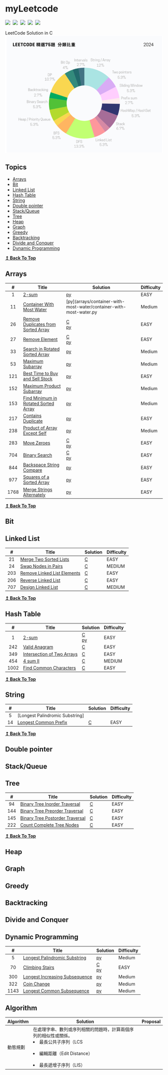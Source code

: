 # myLeetcode

![](https://img.shields.io/badge/SOLVED-32-green)&nbsp;
![](https://img.shields.io/badge/EASY-23-orange)&nbsp;
![](https://img.shields.io/badge/MEDIUM-9-red)&nbsp;
![](https://img.shields.io/badge/LANGUAGE-C-blue)&nbsp;
![](https://img.shields.io/badge/LANGUAGE-C%2B%2B-9cf)

LeetCode Solution in C
![img.png](img.png)

## Topics
- [Arrays](#arrays)
- [Bit](#bit)
- [Linked List](#linked-list)
- [Hash Table](#hash-table)
- [String](#string)
- [Double pointer](#Double-pointer)
- [Stack/Queue](#stackqueue)
- [Tree](#tree)
- [Heap](#heap)
- [Graph](#graph)
- [Greedy](#greedy)
- [Backtracking](#backtracking)
- [Divide and Conquer](#divide-and-conquer)
- [Dynamic Programming](#dynamic-programming)

<div>
  <b><a href="#topics">↥ Back To Top</a></b>
</div>

## Arrays
| # | Title | Solution | Difficulty |
|:-:|-|-|-|
|1|[2-sum](https://leetcode.com/problems/two-sum/)| [py](/arrays/2-sum/2-sum.py)|EASY|
|11|[Container With Most Water](https://leetcode.com/problems/container-with-most-water/)|[py](arrays/container-with-most-water/container-with-most-water.py|Medium|
|26|[Remove Duplicates from Sorted Array](https://leetcode.com/problems/remove-duplicates-from-sorted-array/)|[C](arrays/remove-duplicates-from-sorted-array/remove-duplicates-from-sorted-array.c)<br>[py](arrays/remove-duplicates-from-sorted-array/remove-duplicates-from-sorted-array.py)|EASY|
|27|[Remove Element](https://leetcode.com/problems/remove-element/)|[C](arrays/remove-element/remove-element.c)<br>[py](arrays/remove-element/remove-element.py)|EASY|
|33|[Search in Rotated Sorted Array](https://leetcode.com/problems/search-in-rotated-sorted-array/description/)|[py](arrays/search-in-rotated-sorted-array/search-in-rotated-sorted-array.py)|Medium|
|53|[Maximum Subarray](https://leetcode.com/problems/maximum-subarray/)|[py](arrays/maximum-subarray/maximum-subarray.py)|Medium|
|121|[Best Time to Buy and Sell Stock](https://leetcode.com/problems/best-time-to-buy-and-sell-stock/)|[py](arrays/best-time-to-buy-and-sell-stock/best-time-to-buy-and-sell-stock.py)|EASY|
|152|[Maximum Product Subarray](https://leetcode.com/problems/maximum-product-subarray/)|[py](arrays/maximum-product-subarray/maximum-product-subarray.py)|Medium|
|153|[Find Minimum in Rotated Sorted Array](https://leetcode.com/problems/find-minimum-in-rotated-sorted-array/description/)|[py](arrays/find-minimum-in-rotated-sorted-array/find-minimum-in-rotated-sorted-array.py)|Medium|
|217|[Contains Duplicate](https://leetcode.com/problems/contains-duplicate/description/)|[py](arrays/contains-duplicate/contains-duplicate.py)|EASY|
|238|[Product of Array Except Self](https://leetcode.com/problems/product-of-array-except-self/description/)|[py](arrays/product-of-array-except-self/product-of-array-except-self.py)|Medium|
|283|[Move Zeroes](https://leetcode.com/problems/move-zeroes/)|[C](arrays/move-zeroes/move-zero.c)<br>[py](arrays/move-zero/move-zero.py)|EASY|
|704|[Binary Search](https://leetcode.com/problems/binary-search/)|[C](arrays/binary-search/binary-search.c)<br>[py](arrays/binary-search/binary-search.py)|EASY|
|844|[Backspace String Compare](https://leetcode.com/problems/backspace-string-compare/)|[py](arrays/backspace-string-compare/backspace-string-compare.py)|EASY|
|977|[Squares of a Sorted Array](https://leetcode.com/problems/squares-of-a-sorted-array/)|[py](arrays/squares-of-a-sorted-array/squares-of-a-sorted-array.py)|EASY|
|1768|[Merge Strings Alternately](https://leetcode.com/problems/merge-strings-alternately/description/)|[py](arrays/merge-strings-alternately/merge-strings-alternately.py)|EASY|
<div>
  <b><a href="#topics">↥ Back To Top</a></b>
</div>

## Bit


## Linked List
| # | Title | Solution | Difficulty |
|:-:|-|-|-|
|21|[Merge Two Sorted Lists](https://leetcode.com/problems/merge-two-sorted-lists/)|[C](link-list/Merge-Two-Sorted-Lists/merge-two-sorted-list.c)|EASY|
|24|[Swap Nodes in Pairs](https://leetcode.com/problems/swap-nodes-in-pairs/)|[C](link-list/swap-nodes-in-pairs/swap-nodes-in-pairs.c)|MEDIUM|
|203|[Remove Linked List Elements](https://leetcode.com/problems/remove-linked-list-elements/)|[C](link-list/remove-linked-list-elements/remove-linked-list-elements.c)|EASY|
|206|[Reverse Linked List](https://leetcode.com/problems/reverse-linked-list/submissions/)|[C](link-list/reverse-linked-list/reverse-linked-list.c)|EASY|
|707|[Design Linked List](https://leetcode.com/problems/design-linked-list/)|[C](link-list/design-linked-list/design-linked-list.c)|MEDIUM|

<div>
  <b><a href="#topics">↥ Back To Top</a></b>
</div>

## Hash Table
| # | Title | Solution | Difficulty |
|:-:|-|-|-|
|1|[2-sum](https://leetcode.com/problems/two-sum/)|[C](/hash-table/2-sum/2-sum.c) <br> [py](/arrays/2-sum/2-sum.py)|EASY|
|242|[Valid Anagram](https://leetcode.com/problems/valid-anagram/)|[C](hash-table/valid-anagram/valid-anagram.c)|EASY|
|349|[Intersection of Two Arrays](https://leetcode.com/problems/intersection-of-two-arrays/)|[C](hash-table/intersection-of-two-arrays/intersection-of-two-arrays.c)|EASY|
|454|[4 sum II](https://leetcode.com/problems/4sum-ii/)|[C](/hash-table/4sumII/4sumII.c)|MEDIUM|
|1002|[Find Common Characters](https://leetcode.com/problems/find-common-characters/)|[C](hash-table/find-common-characters/find-common-characters.c)|EASY|


<div>
  <b><a href="#topics">↥ Back To Top</a></b>
</div>


## String
| # | Title | Solution | Difficulty |
|:-:|-|-|-|
|5|[Longest Palindromic Substring]
|14|[Longest Common Prefix](https://leetcode.com/problems/longest-common-prefix/)|[C](/tree/Binary%20Tree%20Preorder%20Traversal/Binary-Tree-Preorder-Traversal.c)|EASY|

<div>
  <b><a href="#topics">↥ Back To Top</a></b>
</div>

## Double pointer


## Stack/Queue


## Tree
| # | Title | Solution | Difficulty |
|:-:|-|-|-|
|94|[Binary Tree Inorder Traversal](https://leetcode.com/problems/binary-tree-inorder-traversal/)|[C](/tree/Binary%20Tree%20Inorder%20Traversal/Binary-Tree-Inorder-Traversal.c)|EASY|
|144|[Binary Tree Preorder Traversal](https://leetcode.com/problems/binary-tree-preorder-traversal/submissions/)|[C](/tree/Binary%20Tree%20Preorder%20Traversal/Binary-Tree-Preorder-Traversal.c)|EASY|
|145|[Binary Tree Postorder Traversal](https://leetcode.com/problems/binary-tree-postorder-traversal/)|[C](/tree/Binary%20Tree%20Postorder%20Traversal/Binary-Tree-Postorder-Traversal.c)|EASY|
|222|[Count Complete Tree Nodes](https://leetcode.com/problems/count-complete-tree-nodes//)|[C](/tree/%20Count%20Complete%20Tree%20Nodes/%20CountCompleteTreeNodes.c)|EASY|

<div>
  <b><a href="#topics">↥ Back To Top</a></b>
</div>

## Heap


## Graph


## Greedy


## Backtracking


## Divide and Conquer


## Dynamic Programming
| # | Title | Solution | Difficulty |
|:-:|-|-|-|
|5|[Longest Palindromic Substring](https://leetcode.com/problems/longest-palindromic-substring)|[py](/Dynamic-Programming/longest-palindromic-substring/longest-palindromic-substring.py)|Medium|
|70|[Climbing Stairs](https://leetcode.com/problems/climbing-stairs/)|[C](/Dynamic-Programming/climbing-stairs/climbing-stairs.c)<br>[py](/Dynamic-Programming/climbing-stairs/climbing-stairs.py)|EASY|
|300|[Longest Increasing Subsequence](https://leetcode.com/problems/longest-increasing-subsequence/description/)|[py](/Dynamic-Programming/longest-increasing-subsequence.py)|Medium|
|322|[Coin Change](https://leetcode.com/problems/coin-change/description/)|[py](/Dynamic-Programing/coin-change/coin-change.py)|Medium|
|1143|[Longest Common Subsequence](https://leetcode.com/problems/longest-common-subsequence/)|[py](/Dynamic-Programing/longest-common-subsequence/longest-common-subsequence.py)|Medium|


## Algorithm
| Algorithm | Solution | Proposal |
|-|-|-|
|動態規劃|在處理字串、數列或序列相關的問題時，計算兩個序列的相似性或關係。<br><li> 最長公共子序列（LCS</li><br><li> 編輯距離（Edit Distance）</li><br><li> 最長遞增子序列（LIS）</li>||
